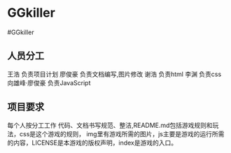 GGkiller
===========

#GGkiller
## 人员分工
王浩 负责项目计划
廖俊豪 负责文档编写,图片修改
谢浩 负责html
李渊 负责css
向雄峰·廖俊豪 负责JavaScript
## 项目要求
每个人按分工工作
代码、文档书写规范、整洁,README.md包括游戏规则和玩法，css是这个游戏的规则，
img里有游戏所需的图片，js主要是游戏的运行所需的内容，LICENSE是本游戏的版权声明，index是游戏的入口。